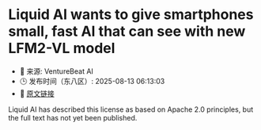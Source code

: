 # Liquid AI wants to give smartphones small, fast AI that can see with new LFM2-VL model
- 📅 来源: VentureBeat AI
- 🕒 发布时间（东八区）: 2025-08-13 06:13:03
- 🔗 [原文链接](https://venturebeat.com/ai/liquid-ai-wants-to-give-smartphones-small-fast-ai-that-can-see-with-new-lfm2-vl-model/)

Liquid AI has described this license as based on Apache 2.0 principles, but the full text has not yet been published.